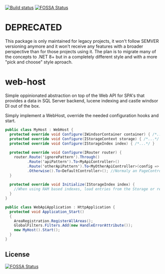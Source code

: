 [![Build status](https://ci.appveyor.com/api/projects/status/lj72kp8ldr5wuu2t?svg=true)](https://ci.appveyor.com/project/jeme/web-host)
[![FOSSA Status](https://app.fossa.com/api/projects/git%2Bgithub.com%2FdotJEM%2Fweb-host.svg?type=shield)](https://app.fossa.com/projects/git%2Bgithub.com%2FdotJEM%2Fweb-host?ref=badge_shield)

DEPRECATED
========

This package is only maintained for legacy projects, it won't follow SEMVER versioning anymore and it won't receive any features with a broader perspective than for those projects using it.
The plan is to migrate many of the concepts to .NET 8+ but in a completely different style and with a more "pick and choose" style aproach.

web-host
========

Simple oppinionated abstraction on top of the Web API for SPA's that provides a data in SQL Server backend, lucene indexing and castle windsor DI out of the box.

Simply implement a WebHost, override the needed configuration hooks and start.

```C#
public class MyHost : WebHost {
  protected override void Configure(IWindsorContainer container) { /*...*/ }
  protected override void Configure(IStorageContext storage) { /*...*/ }
  protected override void Configure(IStorageIndex index) { /*...*/ }
  
  protected override void Configure(IRouter router) {
    router.Route('ignorePattern').Through()
          .Route('apiPattern').To<MyApiController>()
          .Route('otherApiPattern').To<MyOtherApiController>(config => config.Set.Defaults(new {}));
          .Otherwise().To<DefaultController>(); //Normaly an PageController returning the SPA application.
  }
  
  protected override void Initialize(IStorageIndex index) {
    //When using RAM based indexes, load entries from the Storage or restore it from a Cache.
  }
}

public class WebApiApplication : HttpApplication {
  protected void Application_Start()
  {
    AreaRegistration.RegisterAllAreas();
    GlobalFilters.Filters.Add(new HandleErrorAttribute());
    new MyHost().Start();
  }
}
```


## License
[![FOSSA Status](https://app.fossa.com/api/projects/git%2Bgithub.com%2FdotJEM%2Fweb-host.svg?type=large)](https://app.fossa.com/projects/git%2Bgithub.com%2FdotJEM%2Fweb-host?ref=badge_large)
